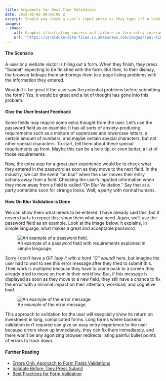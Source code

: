 ```yaml
---
title: Arguments for Real-Time Validation
date: 2019-05-06 00:00:00 Z
excerpt: Should you check a user’s input entry as they type it? A look at the arguments for real-time input validation.
images:
- image:
    alt: Graphic illustrating success and failure in form entry interactions.
    url: "https://isralduke-site-files.s3.amazonaws.com/images/real-time-form-validation.svg"
---
```

#### The Scenario

A user or a website visitor is filling out a form. When they finish, they press “Submit” expecting to be finished with the form. But then, to their dismay, the browser kidnaps them and brings them to a page listing problems with the information they entered. 

Wouldn’t it be great if the user saw the potential problems before submitting the form? Yes, it would be great and a lot of thought has gone into this problem.

#### Give the User Instant Feedback

Some fields may require some extra thought from the user. Let’s use the password field as an example. It has all sorts of anxiety-producing requirements such as a mixture of uppercase and lowercase letters, a certain amount of numbers, and maybe certain special characters, but not other special characters. To start, tell them about these special requriements up front. Maybe this can be a help tip, or even better, a list of those requirements. 

Now, the extra step for a great user experience would be to check what they entered in the password as soon as they move to the next field. In the industry, we call the event “on blur” when the user moves their entry actions away from a field. Checking the user’s inputted information when they move away from a field is called “On Blur Validation.” Say that at a party sometime soon for strange looks. Well, a party with normal humans.

#### How On Blur Validation is Done

We can show them what needs to be entered. I have already said this, but it nevers hurts to repeat this: show them what you need. Again, we’ll use the password field as an example. Look at the image below. It explains, in simple language, what makes a great and acceptable password.

<figure>
	<img class="shadow-small mb-2" src="https://isralduke-site-files.s3.amazonaws.com/images/on-blur-validation-exhibit-image-1.png" alt="An example of a password field.">
	<figcaption>An example of a password field with requirements explained in simple language.</figcaption>
</figure>

Sorry I don’t have a GIF _(say it with a hard “G” sound)_ here, but imagine the user had to wait to see this error message after they tried to submit this. Their work is multipled because they have to come back to a screen they already tried to move on from in their workflow. But, if this message is displayed as soon as they move to a new field, they still have a chance to fix the error with a minimal impact on their attention, workload, and cognitive load.

<figure>
	<img class="shadow-small mb-2" src="https://isralduke-site-files.s3.amazonaws.com/images/on-blur-validation-exhibit-image-2.png" alt="An example of the error message.">
	<figcaption>An example of the error message.</figcaption>
</figure>

This approach to validation for the user will esepcially show its return on investment in long, complicated forms. Long forms where backend validation isn’t required can give an easy entry experience to the user because errors show up immediately, they can fix them immediately, and there won’t be any agonizing browser redirects listing painful bullet points of errors to track down.


#### Further Reading

- <a href="https://www.smashingmagazine.com/2012/06/form-field-validation-errors-only-approach/" title="Errors Only Approach to Form Fields Validations" target="_blank">Errors Only Approach to Form Fields Validations</a>
- <a href="https://www.smashingmagazine.com/2009/07/web-form-validation-best-practices-and-tutorials/" title="" target="_blank">Validate Before They Press Submit</a>
- <a href="https://blog.prototypr.io/ux-best-practices-of-form-validation-ddb8a0df14fd" title="Best Practices for Form Validation" target="_blank">Best Practices for Form Validation</a>